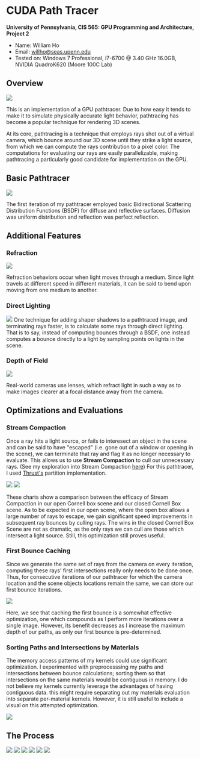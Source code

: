 CUDA Path Tracer
================

**University of Pennsylvania, CIS 565: GPU Programming and Architecture, Project 2**

* Name: William Ho
* Email: willho@seas.upenn.edu
* Tested on: Windows 7 Professional, i7-6700 @ 3.40 GHz 16.0GB, NVIDIA QuadroK620 (Moore 100C Lab)

## Overview

![](img/cornell.2017-10-01_22-16-11z.5000samp.png)

This is an implementation of a GPU pathtracer. Due to how easy it tends to make it to simulate physically accurate light behavior, pathtracing has become a popular technique for rendering 3D scenes.

At its core, pathtracing is a technique that employs rays shot out of a virtual camera, which bounce around our 3D scene until they strike a light source, from which we can compute the rays contribution to a pixel color. The computations for evaluating our rays are easily parallelizable, making pathtracing a particularly good candidate for implementation on the GPU. 

## Basic Pathtracer

![](img/cornell.2017-09-25_17-27-16z.1146samp.png)

The first iteration of my pathtracer employed basic Bidirectional Scattering Distribution Functions (BSDF) for diffuse and reflective surfaces. Diffusion was uniform distribution and reflection was perfect reflection.

## Additional Features

### Refraction

![](img/cornell.2017-09-29_01-47-17z.1109samp.png)

Refraction behaviors occur when light moves through a medium. Since light travels at different speed in different materials, it can be said to bend upon moving from one medium to another. 

### Direct Lighting
![](img/cornell.2017-09-29_19-20-16z.83samp.png)
One technique for adding shaper shadows to a pathtraced image, and terminating rays faster, is to calculate some rays through direct lighting. That is to say, instead of computing bounces through a BSDF, one instead computes a bounce directly to a light by sampling points on lights in the scene. 

### Depth of Field

![](img/cornell.2017-10-01_21-45-41z.3000samp.png)

Real-world cameras use lenses, which refract light in such a way as to make images clearer at a focal distance away from the camera. 

## Optimizations and Evaluations

### Stream Compaction
Once a ray hits a light source, or fails to interesect an object in the scene and can be said to have "escaped" (i.e. gone out of a window or opening in the scene), we can terminate that ray and flag it as no longer necessary to evaluate. This allows us to use **Stream Compaction** to cull our unnecessary rays. (See my exploration into Stream Compaction [here]()) For this pathtracer, I used [Thrust's]() partition implementation. 

![](img/RaysStreamCompact.PNG)
![](img/TimeStreamCompact.PNG)

These charts show a comparison between the efficacy of Stream Compaction in our open Cornell box scene and our closed Cornell Box scene. As to be expected in our open scene, where the open box allows a large number of rays to escape, we gain significant speed improvements in subsequent ray bounces by culling rays. The wins in the closed Cornell Box Scene are not as dramatic, as the only rays we can cull are those which intersect a light source. Still, this optimization still proves useful. 

### First Bounce Caching
Since we generate the same set of rays from the camera on every iteration, computing these rays' first intersections really only needs to be done once. Thus, for consecutive iterations of our pathtracer for which the camera location and the scene objects locations remain the same, we can store our first bounce iterations. 

![](img/FirstBounce.PNG)

Here, we see that caching the first bounce is a somewhat effective optimization, one which compounds as I perform more iterations over a single image. However, its benefit decreases as I increase the maximum depth of our paths, as only our first bounce is pre-determined. 

### Sorting Paths and Intersections by Materials
The memory access patterns of my kernels could use significant optimization. I experimented with preprocesssing my paths and intersections between bounce calculations; sorting them so that intersections on the same materials would be contiguous in memory. I do not believe my kernels currently leverage the advantages of having contiguous data. this might require separating out my materials evaluation into separate per-material kernels. However, it is still useful to include a visual on this attempted optimization. 

![](img/SortByMaterial.PNG)

## The Process
![](img/basicPathTracer001.png)
![](img/basicPathTracer003.png)
![](img/cornell.2017-09-29_03-02-34z.54samp.png)
![](img/cornell.2017-09-28_19-31-31z.7samp.png)
![](img/cornell.2017-09-28_18-29-39z.10samp.png)
![](img/cornell.2017-09-26_15-32-21z.105samp.png)

